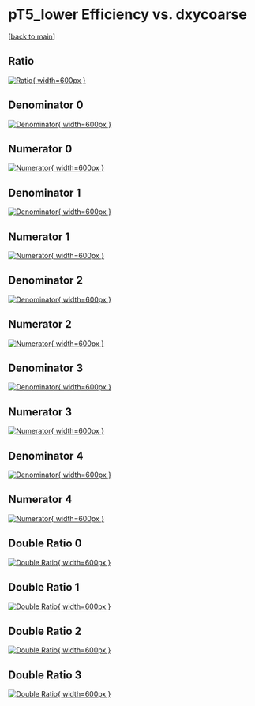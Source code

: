 # pT5_lower Efficiency vs. dxycoarse

[[back to main](./)]



## Ratio

[![Ratio](../mtv/var/pT5_lower_xtr_11_-1_eff_dxycoarse.png){ width=600px }](../mtv/var/pT5_lower_xtr_11_-1_eff_dxycoarse.pdf)

## Denominator 0

[![Denominator](../mtv/den/pT5_lower_xtr_11_-1_eff_dxycoarse_den0.png){ width=600px }](../mtv/den/pT5_lower_xtr_11_-1_eff_dxycoarse_den0.pdf)

## Numerator 0

[![Numerator](../mtv/num/pT5_lower_xtr_11_-1_eff_dxycoarse_num0.png){ width=600px }](../mtv/num/pT5_lower_xtr_11_-1_eff_dxycoarse_num0.pdf)

## Denominator 1

[![Denominator](../mtv/den/pT5_lower_xtr_11_-1_eff_dxycoarse_den1.png){ width=600px }](../mtv/den/pT5_lower_xtr_11_-1_eff_dxycoarse_den1.pdf)

## Numerator 1

[![Numerator](../mtv/num/pT5_lower_xtr_11_-1_eff_dxycoarse_num1.png){ width=600px }](../mtv/num/pT5_lower_xtr_11_-1_eff_dxycoarse_num1.pdf)

## Denominator 2

[![Denominator](../mtv/den/pT5_lower_xtr_11_-1_eff_dxycoarse_den2.png){ width=600px }](../mtv/den/pT5_lower_xtr_11_-1_eff_dxycoarse_den2.pdf)

## Numerator 2

[![Numerator](../mtv/num/pT5_lower_xtr_11_-1_eff_dxycoarse_num2.png){ width=600px }](../mtv/num/pT5_lower_xtr_11_-1_eff_dxycoarse_num2.pdf)

## Denominator 3

[![Denominator](../mtv/den/pT5_lower_xtr_11_-1_eff_dxycoarse_den3.png){ width=600px }](../mtv/den/pT5_lower_xtr_11_-1_eff_dxycoarse_den3.pdf)

## Numerator 3

[![Numerator](../mtv/num/pT5_lower_xtr_11_-1_eff_dxycoarse_num3.png){ width=600px }](../mtv/num/pT5_lower_xtr_11_-1_eff_dxycoarse_num3.pdf)

## Denominator 4

[![Denominator](../mtv/den/pT5_lower_xtr_11_-1_eff_dxycoarse_den4.png){ width=600px }](../mtv/den/pT5_lower_xtr_11_-1_eff_dxycoarse_den4.pdf)

## Numerator 4

[![Numerator](../mtv/num/pT5_lower_xtr_11_-1_eff_dxycoarse_num4.png){ width=600px }](../mtv/num/pT5_lower_xtr_11_-1_eff_dxycoarse_num4.pdf)

## Double Ratio 0

[![Double Ratio](../mtv/ratio/pT5_lower_xtr_11_-1_eff_dxycoarse_ratio0.png){ width=600px }](../mtv/ratio/pT5_lower_xtr_11_-1_eff_dxycoarse_ratio0.pdf)

## Double Ratio 1

[![Double Ratio](../mtv/ratio/pT5_lower_xtr_11_-1_eff_dxycoarse_ratio1.png){ width=600px }](../mtv/ratio/pT5_lower_xtr_11_-1_eff_dxycoarse_ratio1.pdf)

## Double Ratio 2

[![Double Ratio](../mtv/ratio/pT5_lower_xtr_11_-1_eff_dxycoarse_ratio2.png){ width=600px }](../mtv/ratio/pT5_lower_xtr_11_-1_eff_dxycoarse_ratio2.pdf)

## Double Ratio 3

[![Double Ratio](../mtv/ratio/pT5_lower_xtr_11_-1_eff_dxycoarse_ratio3.png){ width=600px }](../mtv/ratio/pT5_lower_xtr_11_-1_eff_dxycoarse_ratio3.pdf)

